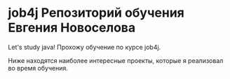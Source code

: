 # job4j Репозиторий обучения Евгения Новоселова
Let's study java!
Прохожу обучение по курсе job4j.

Ниже находятся наиболее интересные проекты, которые я реализовал во время обучения.

